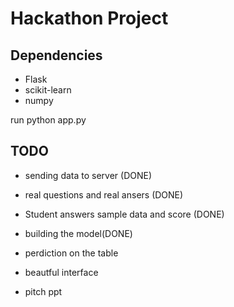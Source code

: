 
# Hackathon Project

## Dependencies
* Flask
* scikit-learn
* numpy

run python app.py

## TODO

* sending data to server (DONE)
* real questions and real ansers (DONE)
* Student answers sample data and score (DONE)
* building the model(DONE)
* perdiction on the table
* beautful interface

* pitch ppt

